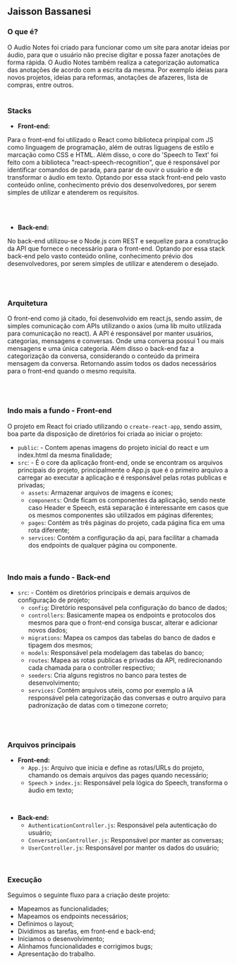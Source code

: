 ## Jaisson Bassanesi

<h3>O que é?</h3>

O Audio Notes foi criado para funcionar como um site para anotar ideias por áudio, para que o usuário não precise digitar e possa fazer anotações de forma rápida.
O Audio Notes também realiza a categorização automatica das anotações de acordo com a escrita da mesma.
Por exemplo ideias para novos projetos, ideias para reformas, anotações de afazeres, lista de compras, entre outros.
<br>
<br>


<h3>Stacks</h3>

- <strong>Front-end:</strong>

Para o front-end foi utilizado o React como biblioteca prinpipal com JS como linguagem de programação, além de outras liguagens de estilo e marcação como CSS e HTML.
Além disso, o core do 'Speech to Text' foi feito com a biblioteca "react-speech-recognition", que é responsável por identificar comandos de parada, para parar de ouvir o usuário e de transformar o áudio em texto.
Optando por essa stack front-end pelo vasto conteúdo online, conhecimento prévio dos desenvolvedores, por serem simples de utilizar e atenderem os requisitos.

<br><br>

- <strong>Back-end:</strong>

No back-end utilizou-se o Node.js com REST e sequelize para a construção da API que fornece o necessário para o front-end.
Optando por essa stack back-end pelo vasto conteúdo online, conhecimento prévio dos desenvolvedores, por serem simples de utilizar e atenderem o desejado.

<br>
<br>


<h3>Arquitetura</h3>

O front-end como já citado, foi desenvolvido em react.js, sendo assim, de simples comunicação com APIs utilizando o axios (uma lib muito utilizada para comunicação no react).
A API é responsável por manter usuários, categorias, mensagens e conversas. Onde uma conversa possui 1 ou mais mensagens e uma única categoria.
Além disso o back-end faz a categorização da conversa, considerando o conteúdo da primeira mensagem da conversa.
Retornando assim todos os dados necessários para o front-end quando o mesmo requisita.

<br>
<br>


<h3>Indo mais a fundo - Front-end</h3>

O projeto em React foi criado utilizando o ```create-react-app```, sendo assim, boa parte da disposição de diretórios foi criada ao iniciar o projeto:
- ```public```: - Contem apenas imagens do projeto inicial do react e um index.html da mesma finalidade;
- ```src```: - É o core da aplicação front-end, onde se encontram os arquivos principais do projeto, principalmente o App.js que é o primeiro arquivo a carregar ao executar a aplicação e é responsável pelas rotas publicas e privadas;
	- ```assets```: Armazenar arquivos de imagens e ícones;
	- ```components```: Onde ficam os componentes da aplicação, sendo neste caso Header e Speech, está separação é interessante em casos que os mesmos componentes são utilizados em páginas diferentes;
	- ```pages```: Contém as três páginas do projeto, cada página fica em uma rota diferente;
	- ```services```: Contém a configuração da api, para facilitar a chamada dos endpoints de qualquer página ou componente.
<br>
<h3>Indo mais a fundo - Back-end</h3>

- ```src```: - Contém os diretórios principais e demais arquivos de configuração de projeto;
	- ```config```: Diretório responsável pela configuração do banco de dados;
	- ```controllers```: Basicamente mapea os endpoints e protocolos dos mesmos para que o front-end consiga buscar, alterar e adicionar novos dados;
	- ```migrations```: Mapea os campos das tabelas do banco de dados e tipagem dos mesmos;
	- ```models```: Responsável pela modelagem das tabelas do banco;
	- ```routes```: Mapea as rotas publicas e privadas da API, redirecionando cada chamada para o controller respectivo;
	- ```seeders```: Cria alguns registros no banco para testes de desenvolvimento;
	- ```services```: Contém arquivos uteis, como por exemplo a IA responsável pela categorização das conversas e outro arquivo para padronização de datas com o timezone correto;

<br>
<br>


<h3>Arquivos principais</h3>

- <strong>Front-end:</strong>
	- ```App.js```: Arquivo que inicia e define as rotas/URLs do projeto, chamando os demais arquivos das pages quando necessário;
	- ```Speech``` > ```index.js```: Responsável pela lógica do Speech, transforma o áudio em texto;
<br>

- <strong>Back-end:</strong>
	- ```AuthenticationController.js```: Responsável pela autenticação do usuário;
	- ```ConversationController.js```: Responsável por manter as conversas;
	- ```UserController.js```: Responsável por manter os dados do usuário;
<br>


<h3>Execução</h3>

Seguimos o seguinte fluxo para a criação deste projeto:
- Mapeamos as funcionalidades;
- Mapeamos os endpoints necessários;
- Definimos o layout;
- Dividimos as tarefas, em front-end e back-end;
- Iniciamos o desenvolvimento;
- Alinhamos funcionalidades e corrigimos bugs;
- Apresentação do trabalho.








